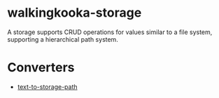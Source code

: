 # walkingkooka-storage
A storage supports CRUD operations for values similar to a file system, supporting a hierarchical path system.


# Converters

- [text-to-storage-path](https://github.com/mP1/walkingkooka-storage/blob/master/src/main/java/walkingkooka/storage/convert/StorageConverterTextToStoragePath.java)